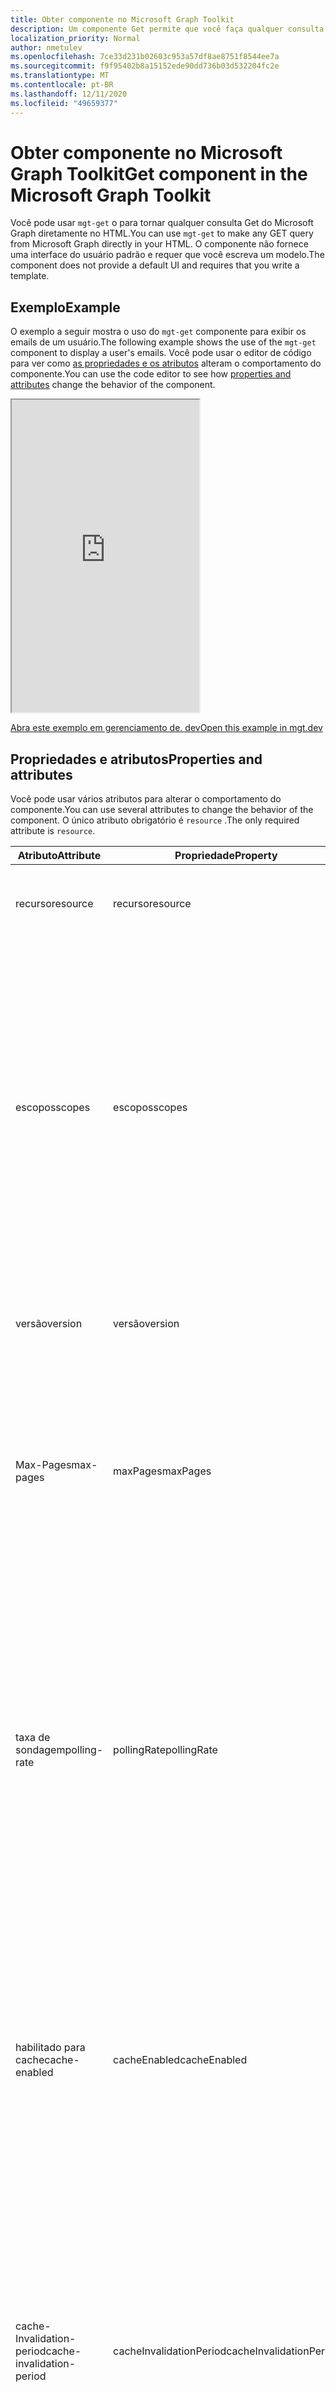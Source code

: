 ```yaml
---
title: Obter componente no Microsoft Graph Toolkit
description: Um componente Get permite que você faça qualquer consulta GET do Microsoft Graph diretamente no HTML.
localization_priority: Normal
author: nmetulev
ms.openlocfilehash: 7ce33d231b02603c953a57df8ae8751f8544ee7a
ms.sourcegitcommit: f9f95402b8a15152ede90dd736b03d532204fc2e
ms.translationtype: MT
ms.contentlocale: pt-BR
ms.lasthandoff: 12/11/2020
ms.locfileid: "49659377"
---
```

# <a name="get-component-in-the-microsoft-graph-toolkit"></a><span data-ttu-id="2cd49-103">Obter componente no Microsoft Graph Toolkit</span><span class="sxs-lookup"><span data-stu-id="2cd49-103">Get component in the Microsoft Graph Toolkit</span></span>

<span data-ttu-id="2cd49-104">Você pode usar `mgt-get` o para tornar qualquer consulta Get do Microsoft Graph diretamente no HTML.</span><span class="sxs-lookup"><span data-stu-id="2cd49-104">You can use `mgt-get` to make any GET query from Microsoft Graph directly in your HTML.</span></span> <span data-ttu-id="2cd49-105">O componente não fornece uma interface do usuário padrão e requer que você escreva um modelo.</span><span class="sxs-lookup"><span data-stu-id="2cd49-105">The component does not provide a default UI and requires that you write a template.</span></span>

## <a name="example"></a><span data-ttu-id="2cd49-106">Exemplo</span><span class="sxs-lookup"><span data-stu-id="2cd49-106">Example</span></span>

<span data-ttu-id="2cd49-107">O exemplo a seguir mostra o uso do `mgt-get` componente para exibir os emails de um usuário.</span><span class="sxs-lookup"><span data-stu-id="2cd49-107">The following example shows the use of the `mgt-get` component to display a user's emails.</span></span> <span data-ttu-id="2cd49-108">Você pode usar o editor de código para ver como [as propriedades e os atributos](#properties-and-attributes) alteram o comportamento do componente.</span><span class="sxs-lookup"><span data-stu-id="2cd49-108">You can use the code editor to see how [properties and attributes](#properties-and-attributes) change the behavior of the component.</span></span>

<iframe src="https://mgt.dev/iframe.html?id=components-mgt-get--get-email&source=docs" height="500"></iframe>

[<span data-ttu-id="2cd49-109">Abra este exemplo em gerenciamento de. dev</span><span class="sxs-lookup"><span data-stu-id="2cd49-109">Open this example in mgt.dev</span></span>](https://mgt.dev/?path=/story/components-mgt-get--get-email&source=docs)

## <a name="properties-and-attributes"></a><span data-ttu-id="2cd49-110">Propriedades e atributos</span><span class="sxs-lookup"><span data-stu-id="2cd49-110">Properties and attributes</span></span>

<span data-ttu-id="2cd49-111">Você pode usar vários atributos para alterar o comportamento do componente.</span><span class="sxs-lookup"><span data-stu-id="2cd49-111">You can use several attributes to change the behavior of the component.</span></span> <span data-ttu-id="2cd49-112">O único atributo obrigatório é `resource` .</span><span class="sxs-lookup"><span data-stu-id="2cd49-112">The only required attribute is `resource`.</span></span>

| <span data-ttu-id="2cd49-113">Atributo</span><span class="sxs-lookup"><span data-stu-id="2cd49-113">Attribute</span></span> | <span data-ttu-id="2cd49-114">Propriedade</span><span class="sxs-lookup"><span data-stu-id="2cd49-114">Property</span></span>  | <span data-ttu-id="2cd49-115">Descrição</span><span class="sxs-lookup"><span data-stu-id="2cd49-115">Description</span></span> |
| --- | --- | --- |
| <span data-ttu-id="2cd49-116">recurso</span><span class="sxs-lookup"><span data-stu-id="2cd49-116">resource</span></span> | <span data-ttu-id="2cd49-117">recurso</span><span class="sxs-lookup"><span data-stu-id="2cd49-117">resource</span></span> | <span data-ttu-id="2cd49-118">O recurso a ser obtido do Microsoft Graph (por exemplo, `/me` ).</span><span class="sxs-lookup"><span data-stu-id="2cd49-118">The resource to get from Microsoft Graph (for example, `/me`).</span></span> |
| <span data-ttu-id="2cd49-119">escopos</span><span class="sxs-lookup"><span data-stu-id="2cd49-119">scopes</span></span> | <span data-ttu-id="2cd49-120">escopos</span><span class="sxs-lookup"><span data-stu-id="2cd49-120">scopes</span></span> | <span data-ttu-id="2cd49-121">Matriz opcional de cadeias de caracteres se você usar a propriedade ou um escopo delimitado por vírgula se estiver usando o atributo.</span><span class="sxs-lookup"><span data-stu-id="2cd49-121">Optional array of strings if using the property or a comma delimited scope if using the attribute.</span></span> <span data-ttu-id="2cd49-122">O componente usará esses escopos (com um provedor suportado) para garantir que o usuário tenha sido aceito para a permissão correta.</span><span class="sxs-lookup"><span data-stu-id="2cd49-122">The component will use these scopes (with a supported provider) to ensure that the user has consented to the right permission.</span></span> |
| <span data-ttu-id="2cd49-123">versão</span><span class="sxs-lookup"><span data-stu-id="2cd49-123">version</span></span> | <span data-ttu-id="2cd49-124">versão</span><span class="sxs-lookup"><span data-stu-id="2cd49-124">version</span></span> | <span data-ttu-id="2cd49-125">Versão da API opcional a ser usada ao fazer a solicitação GET.</span><span class="sxs-lookup"><span data-stu-id="2cd49-125">Optional API version to use when making the GET request.</span></span> <span data-ttu-id="2cd49-126">O padrão é `v1.0`.</span><span class="sxs-lookup"><span data-stu-id="2cd49-126">Default is `v1.0`.</span></span>  |
| <span data-ttu-id="2cd49-127">Max-Pages</span><span class="sxs-lookup"><span data-stu-id="2cd49-127">max-pages</span></span> | <span data-ttu-id="2cd49-128">maxPages</span><span class="sxs-lookup"><span data-stu-id="2cd49-128">maxPages</span></span> | <span data-ttu-id="2cd49-129">Número opcional de páginas (para recursos que dão suporte à paginação).</span><span class="sxs-lookup"><span data-stu-id="2cd49-129">Optional number of pages (for resources that support paging).</span></span> <span data-ttu-id="2cd49-130">O padrão é 3.</span><span class="sxs-lookup"><span data-stu-id="2cd49-130">Default is 3.</span></span> <span data-ttu-id="2cd49-131">Definir esse valor como 0 receberá todas as páginas.</span><span class="sxs-lookup"><span data-stu-id="2cd49-131">Setting this value to 0 will get all pages.</span></span>  |
| <span data-ttu-id="2cd49-132">taxa de sondagem</span><span class="sxs-lookup"><span data-stu-id="2cd49-132">polling-rate</span></span> | <span data-ttu-id="2cd49-133">pollingRate</span><span class="sxs-lookup"><span data-stu-id="2cd49-133">pollingRate</span></span> | <span data-ttu-id="2cd49-134">Número opcional de miliseconds.</span><span class="sxs-lookup"><span data-stu-id="2cd49-134">Optional number of miliseconds.</span></span> <span data-ttu-id="2cd49-135">Quando definido, o componente irá sondar o URI de solicitação para atualizações no intervalo definido.</span><span class="sxs-lookup"><span data-stu-id="2cd49-135">When set, the component will poll the request URI for updates in the defined interval.</span></span> <span data-ttu-id="2cd49-136">Se você estiver usando uma consulta Delta, a pesquisa sempre consultará a API Delta.</span><span class="sxs-lookup"><span data-stu-id="2cd49-136">If using a delta query, polling will always query the delta API.</span></span> <span data-ttu-id="2cd49-137">O modelo só será atualizado quando os dados forem alterados.</span><span class="sxs-lookup"><span data-stu-id="2cd49-137">The template will only refresh when the data changes.</span></span> |
| <span data-ttu-id="2cd49-138">habilitado para cache</span><span class="sxs-lookup"><span data-stu-id="2cd49-138">cache-enabled</span></span> | <span data-ttu-id="2cd49-139">cacheEnabled</span><span class="sxs-lookup"><span data-stu-id="2cd49-139">cacheEnabled</span></span> | <span data-ttu-id="2cd49-140">Boolean opcional.</span><span class="sxs-lookup"><span data-stu-id="2cd49-140">Optional Boolean.</span></span> <span data-ttu-id="2cd49-141">Quando definido, ele indica que a resposta do recurso será armazenada em cache.</span><span class="sxs-lookup"><span data-stu-id="2cd49-141">When set, it indicates that the response from the resource will be cached.</span></span> <span data-ttu-id="2cd49-142">Overrideed se `refresh()` for chamado ou se `pollingRate` estiver em uso.</span><span class="sxs-lookup"><span data-stu-id="2cd49-142">Overriden if `refresh()` is called or if `pollingRate` is in use.</span></span> <span data-ttu-id="2cd49-143">O padrão é `false`.</span><span class="sxs-lookup"><span data-stu-id="2cd49-143">Default is `false`.</span></span> |
| <span data-ttu-id="2cd49-144">cache-Invalidation-period</span><span class="sxs-lookup"><span data-stu-id="2cd49-144">cache-invalidation-period</span></span> | <span data-ttu-id="2cd49-145">cacheInvalidationPeriod</span><span class="sxs-lookup"><span data-stu-id="2cd49-145">cacheInvalidationPeriod</span></span> | <span data-ttu-id="2cd49-146">Número opcional de miliseconds.</span><span class="sxs-lookup"><span data-stu-id="2cd49-146">Optional number of miliseconds.</span></span> <span data-ttu-id="2cd49-147">Quando definido em combinação com `cacheEnabled` , o atraso antes de o cache atingir o período de invalidação será modificado por esse valor.</span><span class="sxs-lookup"><span data-stu-id="2cd49-147">When set in combination with `cacheEnabled`, the delay before the cache reaches its invalidation period will be modified by this value.</span></span> <span data-ttu-id="2cd49-148">O padrão é `0` e usará o período de invalidação padrão.</span><span class="sxs-lookup"><span data-stu-id="2cd49-148">Default is `0` and will use the default invalidation period.</span></span> |
| <span data-ttu-id="2cd49-149">type</span><span class="sxs-lookup"><span data-stu-id="2cd49-149">type</span></span> | <span data-ttu-id="2cd49-150">type</span><span class="sxs-lookup"><span data-stu-id="2cd49-150">type</span></span> | <span data-ttu-id="2cd49-151">Tipo opcional da resposta esperada.</span><span class="sxs-lookup"><span data-stu-id="2cd49-151">Optional type of the expected response.</span></span> <span data-ttu-id="2cd49-152">O padrão é `json`.</span><span class="sxs-lookup"><span data-stu-id="2cd49-152">Default is `json`.</span></span> <span data-ttu-id="2cd49-153">Suporta `json` ou `image` (só tem suporte em pontos de extremidade terminados com `/photo/value$` ).</span><span class="sxs-lookup"><span data-stu-id="2cd49-153">Supports `json` or `image` (only be supported on endpoints ending with `/photo/value$`).</span></span> |
| <span data-ttu-id="2cd49-154">N/D</span><span class="sxs-lookup"><span data-stu-id="2cd49-154">N/A</span></span> | <span data-ttu-id="2cd49-155">response</span><span class="sxs-lookup"><span data-stu-id="2cd49-155">response</span></span> | <span data-ttu-id="2cd49-156">Somente leitura resposta do Microsoft Graph se a solicitação tiver sido bem-sucedida.</span><span class="sxs-lookup"><span data-stu-id="2cd49-156">Read-only response from Microsoft Graph if request was successful.</span></span>  |
| <span data-ttu-id="2cd49-157">N/D</span><span class="sxs-lookup"><span data-stu-id="2cd49-157">N/A</span></span> |<span data-ttu-id="2cd49-158">erro</span><span class="sxs-lookup"><span data-stu-id="2cd49-158">error</span></span>| <span data-ttu-id="2cd49-159">Somente leitura erro do Microsoft Graph se a solicitação não tiver sido bem-sucedida.</span><span class="sxs-lookup"><span data-stu-id="2cd49-159">Read-only error from Microsoft Graph if request was not successful.</span></span> |

## <a name="methods"></a><span data-ttu-id="2cd49-160">Métodos</span><span class="sxs-lookup"><span data-stu-id="2cd49-160">Methods</span></span>
| <span data-ttu-id="2cd49-161">Método</span><span class="sxs-lookup"><span data-stu-id="2cd49-161">Method</span></span> | <span data-ttu-id="2cd49-162">Descrição</span><span class="sxs-lookup"><span data-stu-id="2cd49-162">Description</span></span> |
| --- | --- |
| <span data-ttu-id="2cd49-163">atualizar (forçar?: Boolean)</span><span class="sxs-lookup"><span data-stu-id="2cd49-163">refresh(force?:boolean)</span></span> | <span data-ttu-id="2cd49-164">Chame o método para atualizar os dados.</span><span class="sxs-lookup"><span data-stu-id="2cd49-164">Call the method to refresh the data.</span></span> <span data-ttu-id="2cd49-165">Por padrão, a interface do usuário só será atualizada se os dados forem alterados.</span><span class="sxs-lookup"><span data-stu-id="2cd49-165">By default, the UI will only update if the data changes.</span></span> <span data-ttu-id="2cd49-166">Passe `true` para forçar o componente a atualizar.</span><span class="sxs-lookup"><span data-stu-id="2cd49-166">Pass `true` to force the component to update.</span></span>  |


## <a name="events"></a><span data-ttu-id="2cd49-167">Eventos</span><span class="sxs-lookup"><span data-stu-id="2cd49-167">Events</span></span>
| <span data-ttu-id="2cd49-168">Evento</span><span class="sxs-lookup"><span data-stu-id="2cd49-168">Event</span></span> | <span data-ttu-id="2cd49-169">Detalhe</span><span class="sxs-lookup"><span data-stu-id="2cd49-169">Detail</span></span> | <span data-ttu-id="2cd49-170">Descrição</span><span class="sxs-lookup"><span data-stu-id="2cd49-170">Description</span></span> |
| --- | --- | --- |
| <span data-ttu-id="2cd49-171">dataChange</span><span class="sxs-lookup"><span data-stu-id="2cd49-171">dataChange</span></span> | <span data-ttu-id="2cd49-172">O detalhe contém os `response` `error` objetos e.</span><span class="sxs-lookup"><span data-stu-id="2cd49-172">The detail contains the `response` and `error` objects.</span></span> | <span data-ttu-id="2cd49-173">Acionado quando a resposta ou erro é alterada.</span><span class="sxs-lookup"><span data-stu-id="2cd49-173">Fired when the response or error change.</span></span> |

## <a name="templates"></a><span data-ttu-id="2cd49-174">Modelos</span><span class="sxs-lookup"><span data-stu-id="2cd49-174">Templates</span></span>

<span data-ttu-id="2cd49-175">O `mgt-get` componente suporta vários [modelos](../customize-components/templates.md) que você pode usar para definir a aparência.</span><span class="sxs-lookup"><span data-stu-id="2cd49-175">The `mgt-get` component supports several [templates](../customize-components/templates.md) that you can use to define the look and feel.</span></span> <span data-ttu-id="2cd49-176">Para especificar um modelo, inclua um `<template>` elemento dentro de um componente e defina o `data-type` valor como um dos seguintes.</span><span class="sxs-lookup"><span data-stu-id="2cd49-176">To specify a template, include a `<template>` element inside a component and set the `data-type` value to one of the following.</span></span>

| <span data-ttu-id="2cd49-177">Tipo de dados</span><span class="sxs-lookup"><span data-stu-id="2cd49-177">Data type</span></span> | <span data-ttu-id="2cd49-178">Contexto de dados</span><span class="sxs-lookup"><span data-stu-id="2cd49-178">Data context</span></span> | <span data-ttu-id="2cd49-179">Descrição</span><span class="sxs-lookup"><span data-stu-id="2cd49-179">Description</span></span> |
| --- | --- | --- |
| <span data-ttu-id="2cd49-180">Padrão.</span><span class="sxs-lookup"><span data-stu-id="2cd49-180">default</span></span> | <span data-ttu-id="2cd49-181">A resposta do Microsoft Graph.</span><span class="sxs-lookup"><span data-stu-id="2cd49-181">The response from Microsoft Graph.</span></span> | <span data-ttu-id="2cd49-182">O modelo padrão é necessário para renderizar os dados provenientes do Microsoft Graph.</span><span class="sxs-lookup"><span data-stu-id="2cd49-182">The default template is required to render the data coming from Microsoft Graph.</span></span> |
| <span data-ttu-id="2cd49-183">valor</span><span class="sxs-lookup"><span data-stu-id="2cd49-183">value</span></span> | <span data-ttu-id="2cd49-184">Item de dados da `value` matriz retornada</span><span class="sxs-lookup"><span data-stu-id="2cd49-184">Data item from the returned `value` array</span></span> | <span data-ttu-id="2cd49-185">Use o `value` modelo em vez do `default` modelo ao esperar a resposta do gráfico para conter uma matriz de itens, como **mensagens**, **arquivos** ou **usuários**.</span><span class="sxs-lookup"><span data-stu-id="2cd49-185">Use the `value` template instead of the `default` template when expecting the response from the graph to contain an array of items - such as **messages**, **files**, or **users**.</span></span> <span data-ttu-id="2cd49-186">O `value` modelo será repetido automaticamente para cada item retornado pelo recurso.</span><span class="sxs-lookup"><span data-stu-id="2cd49-186">The `value` template will automatically be repeated for each item returned by the resource.</span></span> <span data-ttu-id="2cd49-187">O `value` modelo também começará a renderizar os itens assim que eles estiverem prontos (ao contrário do modelo padrão).</span><span class="sxs-lookup"><span data-stu-id="2cd49-187">The `value` template will also start rendering the items as soon as they are ready (unlike the default template).</span></span>|
| <span data-ttu-id="2cd49-188">erro</span><span class="sxs-lookup"><span data-stu-id="2cd49-188">error</span></span> | <span data-ttu-id="2cd49-189">O erro do Microsoft Graph.</span><span class="sxs-lookup"><span data-stu-id="2cd49-189">The error from Microsoft Graph.</span></span> | <span data-ttu-id="2cd49-190">Este modelo será usado se houver um erro ao fazer a solicitação.</span><span class="sxs-lookup"><span data-stu-id="2cd49-190">This template will be used if there is an error making the request.</span></span> |
| <span data-ttu-id="2cd49-191">carregando</span><span class="sxs-lookup"><span data-stu-id="2cd49-191">loading</span></span> | <span data-ttu-id="2cd49-192">N/D</span><span class="sxs-lookup"><span data-stu-id="2cd49-192">N/A</span></span> | <span data-ttu-id="2cd49-193">Este modelo é usado enquanto a solicitação é feita.</span><span class="sxs-lookup"><span data-stu-id="2cd49-193">This template is used while the request is being made.</span></span> |

## <a name="microsoft-graph-permissions"></a><span data-ttu-id="2cd49-194">Permissões do Microsoft Graph</span><span class="sxs-lookup"><span data-stu-id="2cd49-194">Microsoft Graph permissions</span></span>

<span data-ttu-id="2cd49-195">Para obter mais informações sobre permissões, consulte a [referência de permissões](../../permissions-reference.md)do Microsoft Graph.</span><span class="sxs-lookup"><span data-stu-id="2cd49-195">For more information about permissions, see the Microsoft Graph [permissions reference](../../permissions-reference.md).</span></span> 

## <a name="authentication"></a><span data-ttu-id="2cd49-196">Autenticação</span><span class="sxs-lookup"><span data-stu-id="2cd49-196">Authentication</span></span>

<span data-ttu-id="2cd49-197">O controle usa o provedor de autenticação global descrito na [documentação de autenticação](../providers/providers.md) para buscar os dados necessários.</span><span class="sxs-lookup"><span data-stu-id="2cd49-197">The control uses the global authentication provider described in the [authentication documentation](../providers/providers.md) to fetch the required data.</span></span>
